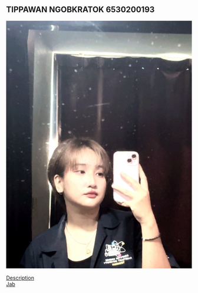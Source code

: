 ## TIPPAWAN NGOBKRATOK 6530200193

![Profile](profile/Img_profile.jpg)

[Description](description.md)
<br>
[Jab](https://Jabjibi.github.io)

